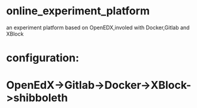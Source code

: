# online_experiment_platform
an experiment platform based on OpenEDX,involed with Docker,Gitlab and XBlock

configuration: 
====
OpenEdX->Gitlab->Docker->XBlock->shibboleth
====
